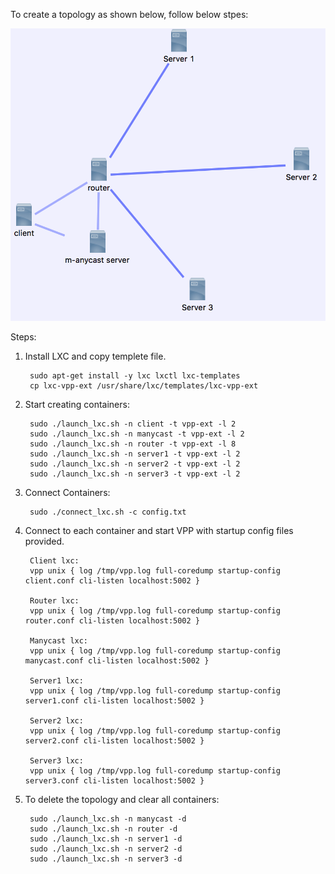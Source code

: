 To create a topology as shown below, follow below stpes:

![Alt text](./topology.png?raw=true "Topology")

Steps:

1. Install LXC and copy templete file.

		sudo apt-get install -y lxc lxctl lxc-templates
		cp lxc-vpp-ext /usr/share/lxc/templates/lxc-vpp-ext

2. Start creating containers:

		sudo ./launch_lxc.sh -n client -t vpp-ext -l 2
		sudo ./launch_lxc.sh -n manycast -t vpp-ext -l 2
		sudo ./launch_lxc.sh -n router -t vpp-ext -l 8 
		sudo ./launch_lxc.sh -n server1 -t vpp-ext -l 2 
		sudo ./launch_lxc.sh -n server2 -t vpp-ext -l 2 
		sudo ./launch_lxc.sh -n server3 -t vpp-ext -l 2

3. Connect Containers:

		sudo ./connect_lxc.sh -c config.txt

4. Connect to each container and start VPP with startup config files provided.

		Client lxc:
		vpp unix { log /tmp/vpp.log full-coredump startup-config client.conf cli-listen localhost:5002 }

		Router lxc:
		vpp unix { log /tmp/vpp.log full-coredump startup-config router.conf cli-listen localhost:5002 }

		Manycast lxc:
		vpp unix { log /tmp/vpp.log full-coredump startup-config manycast.conf cli-listen localhost:5002 }

		Server1 lxc:
		vpp unix { log /tmp/vpp.log full-coredump startup-config server1.conf cli-listen localhost:5002 }

		Server2 lxc:
		vpp unix { log /tmp/vpp.log full-coredump startup-config server2.conf cli-listen localhost:5002 }

		Server3 lxc:
		vpp unix { log /tmp/vpp.log full-coredump startup-config server3.conf cli-listen localhost:5002 }

5. To delete the topology and clear all containers:

		sudo ./launch_lxc.sh -n manycast -d
		sudo ./launch_lxc.sh -n router -d
		sudo ./launch_lxc.sh -n server1 -d
		sudo ./launch_lxc.sh -n server2 -d
		sudo ./launch_lxc.sh -n server3 -d
